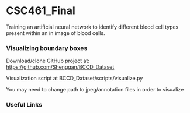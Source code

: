 # CSC461_Final
Training an artificial neural network to identify different blood cell types present within an in image of blood cells.

### Visualizing boundary boxes

Download/clone GitHub project at: https://github.com/Shenggan/BCCD_Dataset

Visualization script at BCCD_Dataset/scripts/visualize.py

You may need to change path to jpeg/annotation files in order to visualize

### Useful Links
